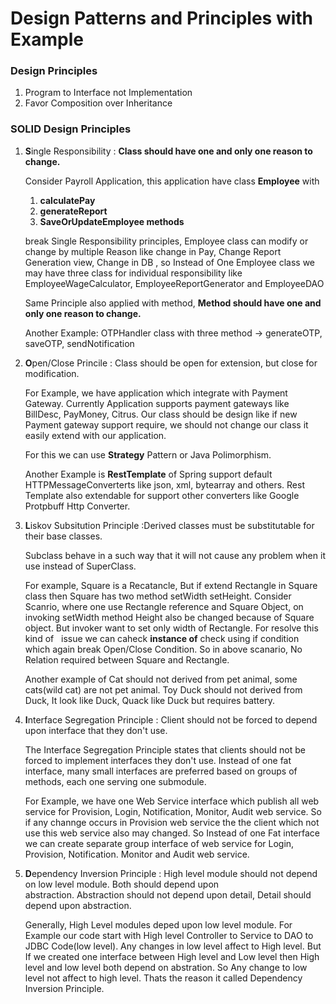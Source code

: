 # Design Patterns and Principles with Example

### Design Principles
1. Program to Interface not Implementation
2. Favor Composition over Inheritance

### SOLID Design Principles
1. **S**ingle Responsibility : **Class should have one and only one reason to change.**

   Consider Payroll Application, this application have class **Employee**  with
    1) **calculatePay**
    2) **generateReport**
    3) **SaveOrUpdateEmployee methods**
    
    break Single Responsibility principles, Employee class can modify or change by multiple Reason like change in Pay, Change     Report Generation view, Change in DB , so Instead of One Employee class we may have three class for individual               responsibility like EmployeeWageCalculator, EmployeeReportGenerator and EmployeeDAO
    
    Same Principle also applied with method, **Method should have one and only one reason to change.**
    
    Another Example: OTPHandler class with three method -> generateOTP, saveOTP, sendNotification
    
2. **O**pen/Close Princile : Class should be open for extension, but close for modification.
   
   For Example, we have application which integrate with Payment Gateway. Currently Application supports payment gateways
   like BillDesc, PayMoney, Citrus. Our class should be design like if new Payment gateway support require, we should not 
   change our class it easily extend with our application.
   
   For this we can use **Strategy** Pattern or Java Polimorphism.
   
   Another Example is **RestTemplate** of Spring support default HTTPMessageConverterts like json, xml, bytearray and others.
   Rest Template also extendable for support other converters like Google Protpbuff Http Converter.
   
3. **L**iskov Subsitution Principle :Derived classes must be substitutable for their base classes.
   
   Subclass behave in a such way that it will not cause any problem when it use instead of SuperClass.
   
   For example, Square is a Recatancle, But if extend Rectangle in Square class then Square has two method setWidth
   setHeight. Consider Scanrio, where one use Rectangle reference and Square Object, on invoking setWidth method Height 
   also be changed because of Square object. But invoker want to set only width of Rectangle. For resolve this kind of 
   issue we can caheck **instance of**  check using if condition which again break Open/Close Condition. So in above
   scanario, No Relation required between Square and Rectangle.
   
   Another example of Cat should not derived from pet animal, some cats(wild cat) are not pet animal. 
   Toy Duck should not derived from Duck, It look like Duck, Quack like Duck but requires battery.
   
   
4. **I**nterface Segregation Principle : Client should not be forced to depend upon interface that they don't use.
   
   The Interface Segregation Principle states that clients should not be forced to implement interfaces they don't use. 
   Instead of one fat interface, many small interfaces are preferred based on groups of methods, 
   each one serving one submodule.
   
   For Example, we have one Web Service interface which publish all web service for Provision,
   Login, Notification, Monitor, Audit web service. So if any channge occurs in Provision web service
   the the client which not use this web service also may changed. So Instead of one Fat interface we can
   create separate group interface of web service for Login, Provision, Notification. Monitor and Audit web
   service.
5. **D**ependency Inversion Principle : High level module should not depend on low level module. Both should depend upon  
   abstraction. Abstraction should not depend upon detail, Detail should depend upon abstraction.
   
   Generally, High Level modules deped upon low level module. For Example our code start with High level Controller to
   Service to DAO to JDBC Code(low level). Any changes in low level affect to High level. But If we created one 
   interface between High level and Low level then High level and low level both depend on abstration. So Any change
   to low level not affect to high level. Thats the reason it called Dependency Inversion Principle.

  
